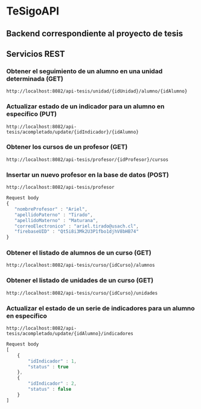 # TeSigoAPI

## Backend correspondiente al proyecto de tesis

## Servicios REST
### Obtener el seguimiento de un alumno en una unidad determinada (GET)
`http://localhost:8082/api-tesis/unidad/{idUnidad}/alumno/{idAlumno}`
### Actualizar estado de un indicador para un alumno en específico (PUT)
`http://localhost:8082/api-tesis/acompletado/update/{idIndicador}/{idAlumno}`
### Obtener los cursos de un profesor (GET)
`http://localhost:8082/api-tesis/profesor/{idProfesor}/cursos`
### Insertar un nuevo profesor en la base de datos (POST)
`http://localhost:8082/api-tesis/profesor`
```javascript
Request body
{
   "nombreProfesor" : "Ariel",
   "apellidoPaterno" : "Tirado",
   "apellidoMaterno" : "Maturana",
   "correoElectronico" : "ariel.tirado@usach.cl",
   "firebaseUID" : "Qt5i8i3Mk2U3P1fbo1djhV8bHB74"
}
```
### Obtener el listado de alumnos de un curso (GET)
`http://localhost:8082/api-tesis/curso/{idCurso}/alumnos`
### Obtener el listado de unidades de un curso (GET)
`http://localhost:8082/api-tesis/curso/{idCurso}/unidades`
### Actualizar el estado de un serie de indicadores para un alumno en específico
`http://localhost:8082/api-tesis/acompletado/update/{idAlumno}/indicadores`
```javascript
Request body
[
    {
        "idIndicador" : 1,
        "status" : true
    },
    {
        "idIndicador" : 2,
        "status" : false
    }
]
```


